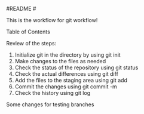 #README #

This is the workflow for git workflow!

Table of Contents


Review of the steps:
1. Initialize git in the directory by using git init
2. Make changes to the files as needed
3. Check the status of the repository using git status
4. Check the actual differences using git diff
5. Add the files to the staging area using git add
6. Commit the changes using git commit -m
7. Check the history using git log

Some changes for testing branches